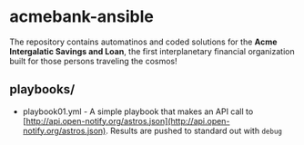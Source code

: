 # acmebank-ansible
The repository contains automatinos and coded solutions for the **Acme Intergalatic Savings and Loan**, the first interplanetary financial organization built for those persons traveling the cosmos!

## playbooks/
- playbook01.yml - A simple playbook that makes an API call to [http://api.open-notify.org/astros.json](http://api.open-notify.org/astros.json). Results are pushed to standard out with `debug`
